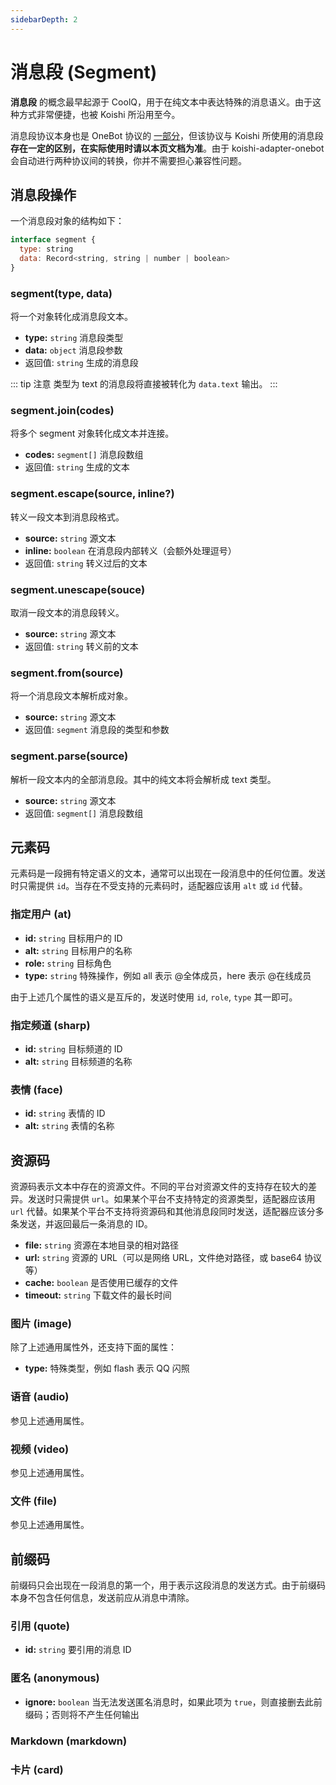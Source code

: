 ```yaml
---
sidebarDepth: 2
---
```


# 消息段 (Segment)

**消息段** 的概念最早起源于 CoolQ，用于在纯文本中表达特殊的消息语义。由于这种方式非常便捷，也被 Koishi 所沿用至今。

消息段协议本身也是 OneBot 协议的 [一部分](https://github.com/howmanybots/onebot/blob/master/v11/specs/message/segment.md)，但该协议与 Koishi 所使用的消息段**存在一定的区别，在实际使用时请以本页文档为准**。由于 koishi-adapter-onebot 会自动进行两种协议间的转换，你并不需要担心兼容性问题。

## 消息段操作

一个消息段对象的结构如下：

```js
interface segment {
  type: string
  data: Record<string, string | number | boolean>
}
```

### segment(type, data)

将一个对象转化成消息段文本。

- **type:** `string` 消息段类型
- **data:** `object` 消息段参数
- 返回值: `string` 生成的消息段

::: tip 注意
类型为 text 的消息段将直接被转化为 `data.text` 输出。
:::

### segment.join(codes)

将多个 segment 对象转化成文本并连接。

- **codes:** `segment[]` 消息段数组
- 返回值: `string` 生成的文本

### segment.escape(source, inline?)

转义一段文本到消息段格式。

- **source:** `string` 源文本
- **inline:** `boolean` 在消息段内部转义（会额外处理逗号）
- 返回值: `string` 转义过后的文本

### segment.unescape(souce)

取消一段文本的消息段转义。

- **source:** `string` 源文本
- 返回值: `string` 转义前的文本

### segment.from(source)

将一个消息段文本解析成对象。

- **source:** `string` 源文本
- 返回值: `segment` 消息段的类型和参数

### segment.parse(source)

解析一段文本内的全部消息段。其中的纯文本将会解析成 text 类型。

- **source:** `string` 源文本
- 返回值: `segment[]` 消息段数组

## 元素码

元素码是一段拥有特定语义的文本，通常可以出现在一段消息中的任何位置。发送时只需提供 `id`。当存在不受支持的元素码时，适配器应该用 `alt` 或 `id` 代替。

### 指定用户 (at)

- **id:** `string` 目标用户的 ID
- **alt:** `string` 目标用户的名称
- **role:** `string` 目标角色
- **type:** `string` 特殊操作，例如 all 表示 @全体成员，here 表示 @在线成员

由于上述几个属性的语义是互斥的，发送时使用 `id`, `role`, `type` 其一即可。

### 指定频道 (sharp)

- **id:** `string` 目标频道的 ID
- **alt:** `string` 目标频道的名称

### 表情 (face)

- **id:** `string` 表情的 ID
- **alt:** `string` 表情的名称

## 资源码

资源码表示文本中存在的资源文件。不同的平台对资源文件的支持存在较大的差异。发送时只需提供 `url`。如果某个平台不支持特定的资源类型，适配器应该用 `url` 代替。如果某个平台不支持将资源码和其他消息段同时发送，适配器应该分多条发送，并返回最后一条消息的 ID。

- **file:** `string` 资源在本地目录的相对路径
- **url:** `string` 资源的 URL（可以是网络 URL，文件绝对路径，或 base64 协议等）
- **cache:** `boolean` 是否使用已缓存的文件
- **timeout:** `string` 下载文件的最长时间

### 图片 (image)

除了上述通用属性外，还支持下面的属性：

- **type:** 特殊类型，例如 flash 表示 QQ 闪照

### 语音 (audio)

参见上述通用属性。

### 视频 (video)

参见上述通用属性。

### 文件 (file)

参见上述通用属性。

## 前缀码

前缀码只会出现在一段消息的第一个，用于表示这段消息的发送方式。由于前缀码本身不包含任何信息，发送前应从消息中清除。

### 引用 (quote)

- **id:** `string` 要引用的消息 ID

### 匿名 (anonymous)

- **ignore:** `boolean` 当无法发送匿名消息时，如果此项为 `true`，则直接删去此前缀码；否则将不产生任何输出

### Markdown (markdown)

### 卡片 (card)
